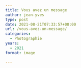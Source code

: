 ```yaml
---
title: Vous avez un message
author: jean-yves
type: post
date: 2021-08-21T07:33:57+00:00
url: /vous-avez-un-message/
categories:
  - Photographie
years:
  - 2021
format: image

---
```

